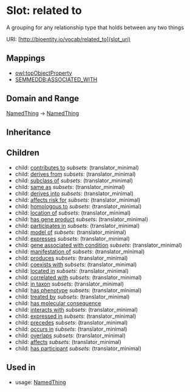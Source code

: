 # Slot: related to


A grouping for any relationship type that holds between any two things

URI: [http://bioentity.io/vocab/related_to](slot_uri)
## Mappings

 * [owl:topObjectProperty](http://purl.obolibrary.org/obo/owl_topObjectProperty)
 * [SEMMEDDB:ASSOCIATED_WITH](http://purl.obolibrary.org/obo/SEMMEDDB_ASSOCIATED_WITH)
## Domain and Range

[NamedThing](NamedThing.md) -> [NamedThing](NamedThing.md)
## Inheritance

## Children

 *  child: [contributes to](contributes_to.md) *subsets*: (translator_minimal)
 *  child: [derives from](derives_from.md) *subsets*: (translator_minimal)
 *  child: [subclass of](subclass_of.md) *subsets*: (translator_minimal)
 *  child: [same as](same_as.md) *subsets*: (translator_minimal)
 *  child: [derives into](derives_into.md) *subsets*: (translator_minimal)
 *  child: [affects risk for](affects_risk_for.md) *subsets*: (translator_minimal)
 *  child: [homologous to](homologous_to.md) *subsets*: (translator_minimal)
 *  child: [location of](location_of.md) *subsets*: (translator_minimal)
 *  child: [has gene product](has_gene_product.md) *subsets*: (translator_minimal)
 *  child: [participates in](participates_in.md) *subsets*: (translator_minimal)
 *  child: [model of](model_of.md) *subsets*: (translator_minimal)
 *  child: [expresses](expresses.md) *subsets*: (translator_minimal)
 *  child: [gene associated with condition](gene_associated_with_condition.md) *subsets*: (translator_minimal)
 *  child: [manifestation of](manifestation_of.md) *subsets*: (translator_minimal)
 *  child: [produces](produces.md) *subsets*: (translator_minimal)
 *  child: [coexists with](coexists_with.md) *subsets*: (translator_minimal)
 *  child: [located in](located_in.md) *subsets*: (translator_minimal)
 *  child: [correlated with](correlated_with.md) *subsets*: (translator_minimal)
 *  child: [in taxon](in_taxon.md) *subsets*: (translator_minimal)
 *  child: [has phenotype](has_phenotype.md) *subsets*: (translator_minimal)
 *  child: [treated by](treated_by.md) *subsets*: (translator_minimal)
 *  child: [has molecular consequence](has_molecular_consequence.md)
 *  child: [interacts with](interacts_with.md) *subsets*: (translator_minimal)
 *  child: [expressed in](expressed_in.md) *subsets*: (translator_minimal)
 *  child: [precedes](precedes.md) *subsets*: (translator_minimal)
 *  child: [occurs in](occurs_in.md) *subsets*: (translator_minimal)
 *  child: [overlaps](overlaps.md) *subsets*: (translator_minimal)
 *  child: [affects](affects.md) *subsets*: (translator_minimal)
 *  child: [has participant](has_participant.md) *subsets*: (translator_minimal)
## Used in

 *  usage: [NamedThing](NamedThing.md)
